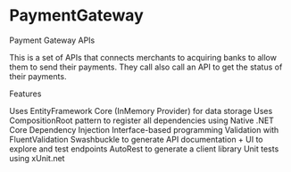 # PaymentGateway
Payment Gateway APIs

This is a set of APIs that connects merchants to acquiring banks to allow them to send their payments. They call also call an API to get the status of their payments.

Features

Uses EntityFramework Core (InMemory Provider) for data storage
Uses CompositionRoot pattern to register all dependencies using Native .NET Core Dependency Injection
Interface-based programming
Validation with FluentValidation
Swashbuckle to generate API documentation + UI to explore and test endpoints
AutoRest to generate a client library
Unit tests using xUnit.net
